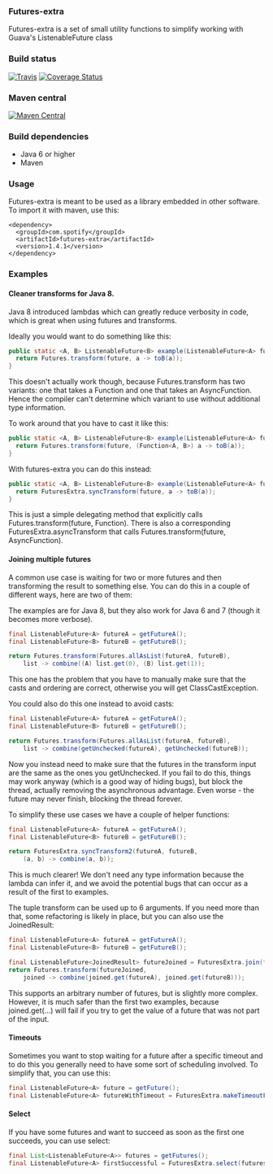 ### Futures-extra

Futures-extra is a set of small utility functions to simplify working with
Guava's ListenableFuture class

### Build status

[![Travis](https://api.travis-ci.org/spotify/futures-extra.svg?branch=master)](https://travis-ci.org/spotify/futures-extra)
[![Coverage Status](http://img.shields.io/coveralls/spotify/futures-extra/master.svg)](https://coveralls.io/r/spotify/futures-extra?branch=master)

### Maven central

[![Maven Central](https://maven-badges.herokuapp.com/maven-central/com.spotify/futures-extra/badge.svg)](https://maven-badges.herokuapp.com/maven-central/com.spotify/futures-extra)

### Build dependencies
* Java 6 or higher
* Maven

### Usage

Futures-extra is meant to be used as a library embedded in other software.
To import it with maven, use this:

    <dependency>
      <groupId>com.spotify</groupId>
      <artifactId>futures-extra</artifactId>
      <version>1.4.1</version>
    </dependency>

### Examples

#### Cleaner transforms for Java 8.
Java 8 introduced lambdas which can greatly reduce verbosity in code, which is
great when using futures and transforms.

Ideally you would want to do something like this:
```java
public static <A, B> ListenableFuture<B> example(ListenableFuture<A> future) {
  return Futures.transform(future, a -> toB(a));
}
```

This doesn't actually work though, because Futures.transform has two variants:
one that takes a Function and one that takes an AsyncFunction.
Hence the compiler can't determine which variant to use without additional
type information.

To work around that you have to cast it like this:
```java
public static <A, B> ListenableFuture<B> example(ListenableFuture<A> future) {
  return Futures.transform(future, (Function<A, B>) a -> toB(a));
}
```

With futures-extra you can do this instead:
```java
public static <A, B> ListenableFuture<B> example(ListenableFuture<A> future) {
  return FuturesExtra.syncTransform(future, a -> toB(a));
}
```

This is just a simple delegating method that explicitly calls
Futures.transform(future, Function). There is also a corresponding
FuturesExtra.asyncTransform that calls Futures.transform(future, AsyncFunction).

#### Joining multiple futures

A common use case is waiting for two or more futures and then transforming the
result to something else. You can do this in a couple of different ways, here
are two of them:

The examples are for Java 8, but they also work for Java 6 and 7 (though it
becomes more verbose).

```java
final ListenableFuture<A> futureA = getFutureA();
final ListenableFuture<B> futureB = getFutureB();

return Futures.transform(Futures.allAsList(futureA, futureB), 
    list -> combine((A) list.get(0), (B) list.get(1));
```
This one has the problem that you have to manually make sure that the casts and
ordering are correct, otherwise you will get ClassCastException.

You could also do this one instead to avoid casts:
```java
final ListenableFuture<A> futureA = getFutureA();
final ListenableFuture<B> futureB = getFutureB();

return Futures.transform(Futures.allAsList(futureA, futureB), 
    list -> combine(getUnchecked(futureA), getUnchecked(futureB));
```
Now you instead need to make sure that the futures in the transform input are
the same as the ones you getUnchecked. If you fail to do this, things may work
anyway (which is a good way of hiding bugs), but block the thread, actually
removing the asynchronous advantage. Even worse - the future may never finish,
blocking the thread forever.

To simplify these use cases we have a couple of helper functions:
```java
final ListenableFuture<A> futureA = getFutureA();
final ListenableFuture<B> futureB = getFutureB();

return FuturesExtra.syncTransform2(futureA, futureB,
    (a, b) -> combine(a, b));
```

This is much clearer! We don't need any type information because the lambda can
infer it, and we avoid the potential bugs that can occur as a result of the
first to examples.

The tuple transform can be used up to 6 arguments. If you need more than that,
some refactoring is likely in place, but you can also use the JoinedResult:

```java
final ListenableFuture<A> futureA = getFutureA();
final ListenableFuture<B> futureB = getFutureB();

final ListenableFuture<JoinedResult> futureJoined = FuturesExtra.join(futureA, futureB);
return Futures.transform(futureJoined,
    joined -> combine(joined.get(futureA), joined.get(futureB)));
```

This supports an arbitrary number of futures, but is slightly more complex.
However, it is much safer than the first two examples, because joined.get(...)
will fail if you try to get the value of a future that was not part of the
input.

#### Timeouts

Sometimes you want to stop waiting for a future after a specific timeout and to
do this you generally need to have some sort of scheduling involved. To simplify
that, you can use this:
```java
final ListenableFuture<A> future = getFuture();
final ListenableFuture<A> futureWithTimeout = FuturesExtra.makeTimeoutFuture(scheduledExecutor, future, 100, TimeUnit.MILLISECONDS);
```

#### Select

If you have some futures and want to succeed as soon as the first one succeeds,
you can use select:
```java
final List<ListenableFuture<A>> futures = getFutures();
final ListenableFuture<A> firstSuccessful = FuturesExtra.select(futures);
```

